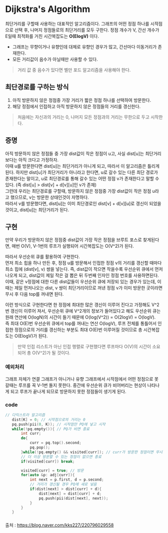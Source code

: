 # Dijkstra's Algorithm

최단거리를 구할때 사용하는 대표적인 알고리즘이다. 그래프의 어떤 정점 하나를 시작점으로 선택 후, 나머지 정점들로의 최단거리를 모두 구한다. 정점 개수가 V, 간선 개수가 E일때 최적화를 거친 시간복잡도는 __O(ElogV)__ 이다.  

- 그래프는 무향이거나 유향인데 대체로 유향인 경우가 많고, 간선마다 이동거리가 존재한다.
- 모든 거리값이 음수가 아닐때만 사용할 수 있다.  
> 거리 값 중 음수가 있다면 벨만 포드 알고리즘을 사용해야 한다.

## 최단경로를 구하는 방식
1. 아직 방문하지 않은 정점중 가장 거리가 짧은 정점 하나를 선택하여 방문한다. 
2. 해당 정점에서 인접하고 아직 방문하지 않은 정점들의 거리를 갱신한다. 

> 처음에는 자신과의 거리는 0, 나머지 모든 정점과의 거리는 무한으로 두고 시작한다.  

## 증명 
아직 방문하지 않은 정점들 중 가장 dist값이 작은 정점이 u고, 사실 dist[u]는 최단거리보다는 아직 크다고 가정하자.  
이때 u를 방문한다면 dist[u]는 최단거리가 아니게 되고, 따라서 이 알고리즘은 틀리게 된다. 하지만 dist[u]가 최단거리가 아니라고 한다면, u로 갈수 있는 다른 최단 경로가 존재한다는 말이고, u로 최단경로를 통해 갈수 있는 어떤 정점 v가 존재한다고 말할 수 있다. (즉 dist[u] > dist[v] + d[v][u]인 v가 존재)  
그런데 우리는 최단경로를 구할때, 방문하지 않은 정점중 가장 dist값이 작은 정점 u라고 했으므로, v는 방문한 상태인것이 자명하다.  
따라서 v를 방문했다면, dist[u]는 이미 최단경로인 dist[v] + d[v][u]로 갱신이 되었을 것이고, dist[u]는 최단거리가 된다.

## 구현
만약 우리가 방문하지 않은 정점중 dist값이 가장 작은 정점을 브루트 포스로 찾게된다면, 매번 O(V), V-1번의 루프가 실행되어 시간복잡도는 O(V^2)가 된다.  

따라서 우선순위 큐를 활용하여 구현한다.  
먼저 최소 힙을 하나 만든 후, 정점 u를 방문해서 인접한 정점 v의 거리를 갱신할 때마다 최소 힙에 (dist[v], v) 쌍을 넣는다. 
즉, dist값이 작으면 작을수록 우선순위 큐에서 먼저 나오게 되고, dist값이 제일 작은 걸 뽑은 뒤 두번째 인자인 정점 번호를 사용하면된다.  
이때, 같은 v정점에 대한 다른 dist값들이 우선순위 큐에 저장되 있는 경우가 있는데, 이때는 제일 먼저나오는 dist, v 쌍이 최단거리이므로 꺼낸 정점 v가 이미 방문한 곳이라면 무시 후 다음 top를 꺼내면 된다.    

이런 방식으로 구현한다면 한 정점에 최대한 많은 갱신이 이루어 진다고 가정해도 V^2번 갱신이 이루어 져서, 우선순위 큐에 V^2개의 정보가 들어있다고 해도 우선순위 큐는 원래 연산에 O(logN)의 시간이 들기 때문에 O(log(V^2)) = O(2logV) = O(logV).  
즉 최대 O(E)번 우선순위 큐에서 top를 꺼내는 연산 O(logV), 루프 전체를 통틀어서 인접한 정점으로의 거리를 갱신하는 부분도 최대 O(E)번 이루어질 것이므로 총 시간복잡도는 O(ElogV)가 된다.  
> 만약 인접 리스트가 아닌 인접 행렬로 구현했다면 루프마다 O(V)의 시간이 소요되어 총 O(V^2)가 될 것이다.  

### 예외처리
그래프 자체가 연결 그래프가 아니거나 유향 그래프에서 시작점에서 어떤 정점으로 못 갈때는 루프를 꼭 V-1번 돌지 못한다. 중간에 우선순위 큐가 비어버리는 현상이 나타나게 되고 루프가 끝나게 되므로 방문하지 못한 정점들이 생기게 된다.

### code
```cpp
// 다익스트라 알고리즘
   dist[K] = 0; // 시작점으로의 거리는 0
   pq.push(pii(0, K)); // 시작점만 PQ에 넣고 시작
   while(!pq.empty()){ // PQ가 비면 종료
       int curr;
       do{
           curr = pq.top().second;
           pq.pop();
       }while(!pq.empty() && visited[curr]); // curr가 방문한 정점이면 무시
       // 더 이상 방문할 수 있는 정점이 없으면 종료
       if(visited[curr]) break;

       visited[curr] = true; // 방문
       for(auto &p: adj[curr]){
           int next = p.first, d = p.second;
           // 거리가 갱신될 경우 PQ에 새로 넣음
           if(dist[next] > dist[curr] + d){
               dist[next] = dist[curr] + d;
               pq.push(pii(dist[next], next));
           }
       }
   }
```
###
출처 :  https://blog.naver.com/kks227/220796029558
